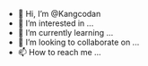- 👋 Hi, I’m @Kangcodan
- 👀 I’m interested in ...
- 🌱 I’m currently learning ...
- 💞️ I’m looking to collaborate on ...
- 📫 How to reach me ...

<!---
Kangcodan/Kangcodan is a ✨ special ✨ repository because its `README.md` (this file) appears on your GitHub profile.
You can click the Preview link to take a look at your changes.
--->
